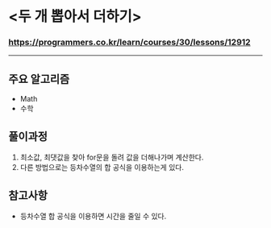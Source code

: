 # <두 개 뽑아서 더하기>
### https://programmers.co.kr/learn/courses/30/lessons/12912

***

## 주요 알고리즘  
* Math
* 수학

## 풀이과정
1. 최소값, 최댓값을 찾아 for문을 돌려 값을 더해나가며 계산한다.
2. 다른 방법으로는 등차수열의 합 공식을 이용하는게 있다.

## 참고사항
* 등차수열 합 공식을 이용하면 시간을 줄일 수 있다.

